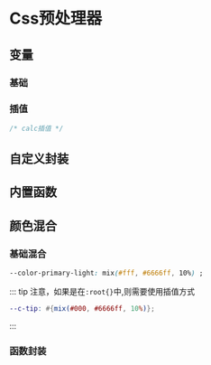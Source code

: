 # Css预处理器

## 变量

### 基础

### 插值

``` css
/* calc插值 */
```

## 自定义封装

## 内置函数

## 颜色混合


### 基础混合

``` css
--color-primary-light: mix(#fff, #6666ff, 10%) ;
```

::: tip
注意，如果是在`:root{}`中,则需要使用插值方式
``` scss
--c-tip: #{mix(#000, #6666ff, 10%)};
```
:::


### 函数封装